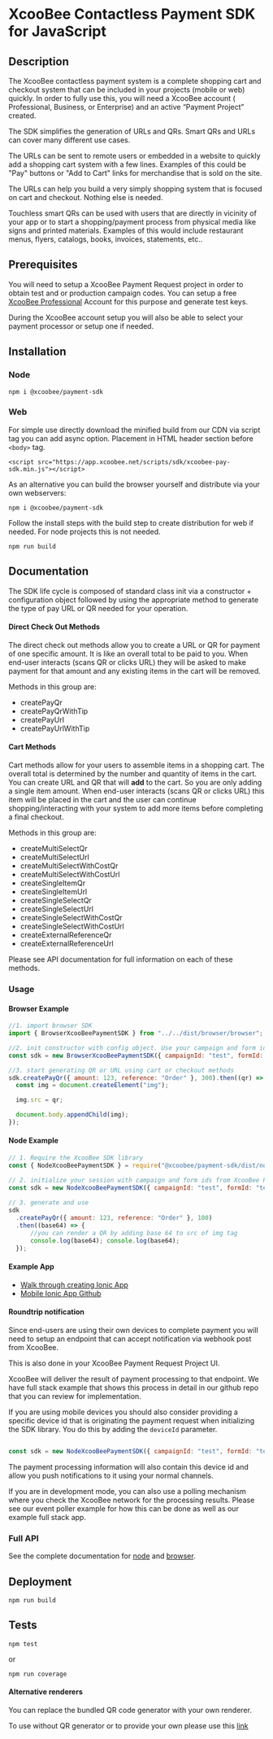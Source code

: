 # XcooBee Contactless Payment SDK for JavaScript

## Description

The XcooBee contactless payment system is a complete shopping cart and checkout system that can be included in your projects (mobile or web) quickly. In order to fully use this, you will need a XcooBee account ( Professional, Business, or Enterprise) and an active “Payment Project” created.

The SDK simplifies the generation of URLs and QRs. Smart QRs and URLs can cover many different use cases.

The URLs can be sent to remote users or embedded in a website to quickly add a shopping cart system with a few lines. Examples of this could be "Pay" buttons or "Add to Cart" links for merchandise that is sold on the site.

The URLs can help you build a very simply shopping system that is focused on cart and checkout. Nothing else is needed.

Touchless smart QRs can be used with users that are directly in vicinity of your app or to start a shopping/payment process from physical media like signs and printed materials. Examples of this would include restaurant menus, flyers, catalogs, books, invoices, statements, etc..

## Prerequisites

You will need to setup a XcooBee Payment Request project in order to obtain test and or production campaign codes. You can setup a free [XcooBee Professional](https://app.xcoobee.net/auth/signup?level=professional) Account for this purpose and generate test keys.

During the XcooBee account setup you will also be able to select your payment processor or setup one if needed.

## Installation

### Node

```
npm i @xcoobee/payment-sdk
```

### Web

For simple use directly download the minified build from our CDN via script tag you can add async option. Placement in HTML header section before `<body>` tag.

```
<script src="https://app.xcoobee.net/scripts/sdk/xcoobee-pay-sdk.min.js"></script>

```

As an alternative you can build the browser yourself and distribute via your own webservers:

```
npm i @xcoobee/payment-sdk
```


Follow the install steps with the build step to create distribution for web if needed. For node projects this is not needed.

```
npm run build
```


## Documentation

The SDK life cycle is composed of standard class init via a constructor + configuration object followed by using the appropriate method to generate the type of pay URL or QR needed for your operation.

#### Direct Check Out Methods

The direct check out methods allow you to create a URL or QR for payment of one specific amount. It is like an overall total to be paid to you. When end-user interacts (scans QR or clicks URL) they will be asked to make payment for that amount and any existing items in the cart will be removed.

Methods in this group are:

- createPayQr
- createPayQrWithTip
- createPayUrl
- createPayUrlWithTip

#### Cart Methods

Cart methods allow for your users to assemble items in a shopping cart. The overall total is determined by the number and quantity of items in the cart.  You can create URL and QR that will **add** to the cart. So you are only adding a single item amount. When end-user interacts (scans QR or clicks URL) this item will be placed in the cart and the user can continue shopping/interacting with your system to add more items before completing a final checkout.

Methods in this group are:

- createMultiSelectQr
- createMultiSelectUrl
- createMultiSelectWithCostQr
- createMultiSelectWithCostUrl
- createSingleItemQr
- createSingleItemUrl
- createSingleSelectQr
- createSingleSelectUrl
- createSingleSelectWithCostQr
- createSingleSelectWithCostUrl
- createExternalReferenceQr
- createExternalReferenceUrl

Please see API documentation for full information on each of these methods.


### Usage


#### Browser Example

```JavaScript
//1. import browser SDK
import { BrowserXcooBeePaymentSDK } from "../../dist/browser/browser";

//2. init constructor with config object. Use your campaign and form id from XcooBee Project
const sdk = new BrowserXcooBeePaymentSDK({ campaignId: "test", formId: "test" });

//3. start generating QR or URL using cart or checkout methods
sdk.createPayQr({ amount: 123, reference: "Order" }, 300).then((qr) => {
  const img = document.createElement("img");

  img.src = qr;

  document.body.appendChild(img);
});

```

#### Node Example

```JavaScript
// 1. Require the XcooBee SDK library
const { NodeXcooBeePaymentSDK } = require("@xcoobee/payment-sdk/dist/node/node");

// 2. initialize your session with campaign and form ids from XcooBee Project
const sdk = new NodeXcooBeePaymentSDK({ campaignId: "test", formId: "test" });
  
// 3. generate and use 
sdk
  .createPayQr({ amount: 123, reference: "Order" }, 100)
  .then((base64) => {
      //you can render a QR by adding base 64 to src of img tag
      console.log(base64); console.log(base64);        
  });
```

#### Example App

- [Walk through creating Ionic App](https://www.xcoobee.com/contactless-payment-for-ionic-framework-in-minutes/)
- [Mobile Ionic App Github](https://github.com/XcooBee/example-payment-sdk-ionic)

#### Roundtrip notification

Since end-users are using their own devices to complete payment you will need to setup an endpoint that can accept notification via webhook post from XcooBee. 

This is also done in your XcooBee Payment Request Project UI.

XcooBee will deliver the result of payment processing to that endpoint. 
We have full stack example that shows this process in detail in our github repo that you can review for implementation.

If you are using mobile devices you should also consider providing a specific device id  that is originating the payment request when initializing the SDK library. You do this by adding the `deviceId` parameter.

```JavaScript

const sdk = new NodeXcooBeePaymentSDK({ campaignId: "test", formId: "test", deviceId: "78hs7yajsdiydsifsd83u78yhisd78yf7dyud" });

```

The payment processing information will also contain this device id and allow you push notifications to it using your normal channels.


If you are in development mode, you can also use a polling mechanism where you check the XcooBee network for the processing results.
Please see our event poller example for how this can be done as well as our example full stack app.


### Full API

See the complete documentation for [node](docs/node/README.md) and [browser](docs/browser/README.md).


## Deployment

```
npm run build
```

## Tests

```
npm test
```

or

```
npm run coverage
```


#### Alternative renderers

You can replace the bundled QR code generator with your own renderer.

To use without QR generator or to provide your own please use this [link](note.md)